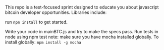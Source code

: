 This repo is a test-focused sprint designed to educate you about javascript bitcoin developer opportunities. Libraries include:


run ```npm install``` to get started.

Write your code in mainBTC.js and try to make the specs pass. Run tests in node using npm test
note: make sure you have mocha installed globally. To install globally: ```npm install -g mocha```